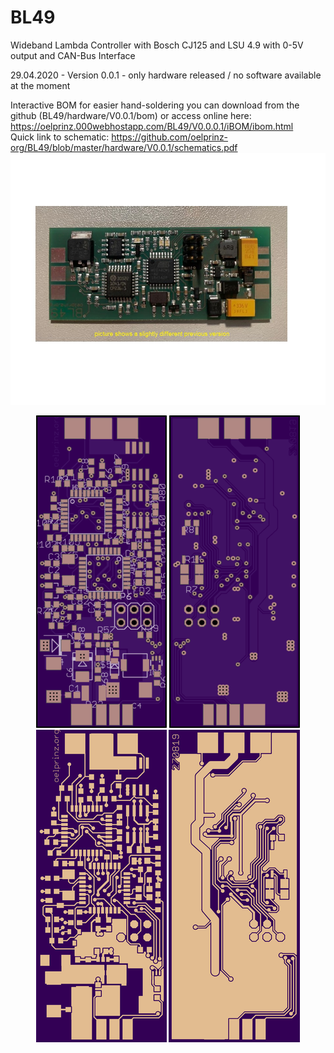 # BL49
Wideband Lambda Controller with Bosch CJ125 and LSU 4.9 with 0-5V output and CAN-Bus Interface<br/>

29.04.2020 - Version 0.0.1 - only hardware released / no software available at the moment<br/>

Interactive BOM for easier hand-soldering you can download from the github (BL49/hardware/V0.0.1/bom)
or access online here: https://oelprinz.000webhostapp.com/BL49/V0.0.0.1/iBOM/ibom.html <br/>
Quick link to schematic: https://github.com/oelprinz-org/BL49/blob/master/hardware/V0.0.1/schematics.pdf <br/>
<img src="hardware/V0.0.1/V0.0.0_assembled.jpeg" title="Assembled Prototype">
<p align="center">
  <img src="hardware/V0.0.1/top.png" title="Top Side">
  <img src="hardware/V0.0.1/bottom.png" alt="accessibility text"><br/>
    <img src="hardware/V0.0.1/top_layer.png" title="Top Side">
  <img src="hardware/V0.0.1/bottom_layer.png" alt="accessibility text">
</p>
